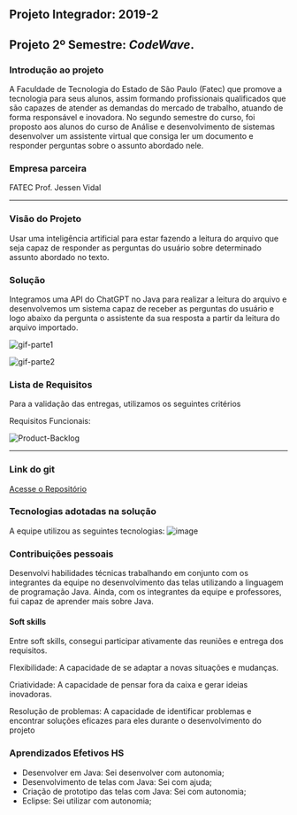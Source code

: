 ## Projeto Integrador: 2019-2

## Projeto 2º Semestre: ***CodeWave***.

### Introdução ao projeto

A Faculdade de Tecnologia do Estado de São Paulo (Fatec) que promove a tecnologia para seus alunos, assim formando profissionais qualificados que são capazes de atender as demandas do mercado de trabalho, atuando de forma responsável e inovadora. No segundo semestre do curso, foi proposto aos alunos do curso de Análise e desenvolvimento de sistemas desenvolver um assistente virtual que consiga ler um documento e responder perguntas sobre o assunto abordado nele.

### Empresa parceira

FATEC Prof. Jessen Vidal

***

### Visão do Projeto

Usar uma inteligência artificial para estar fazendo a leitura do arquivo
que seja capaz de responder as perguntas do usuário sobre determinado assunto abordado no texto.

### Solução

Integramos uma API do ChatGPT no Java para realizar a leitura do arquivo e desenvolvemos um sistema capaz de receber as perguntas do usuário e logo abaixo da pergunta o assistente da sua resposta a partir da leitura do arquivo importado. 

![gif-parte1](https://github.com/nlemuel/Portfolio-FATEC/assets/53242511/7db17462-50da-4bc9-95c7-ada21a7a848e)

![gif-parte2](https://github.com/nlemuel/Portfolio-FATEC/assets/53242511/8316e43c-f81e-41f7-b257-f68f4690a1f2)

### Lista de Requisitos 

Para a validação das entregas, utilizamos os seguintes critérios 

Requisitos Funcionais: 

![Product-Backlog](https://github.com/nlemuel/Portfolio-FATEC/assets/53242511/574a0371-62fd-4743-ae3f-4d59fecef2d3)

***

### Link do git
[Acesse o Repositório](https://github.com/felipereira10/Code-Wave-2-API)


### Tecnologias adotadas na solução

A equipe utilizou as seguintes tecnologias:
![image](https://github.com/nlemuel/Portfolio-FATEC/assets/53242511/95f7ba27-a9cf-49ba-abd9-8f4af7d8133d)


### Contribuições pessoais

Desenvolvi habilidades técnicas trabalhando em conjunto com os integrantes da equipe no desenvolvimento das telas utilizando a linguagem de programação Java. Ainda, com os integrantes da equipe e professores, fui capaz de aprender mais sobre Java. 

#### Soft skills

Entre soft skills, consegui participar ativamente das reuniões e entrega dos requisitos.

Flexibilidade: A capacidade de se adaptar a novas situações e mudanças.

Criatividade: A capacidade de pensar fora da caixa e gerar ideias inovadoras.

Resolução de problemas: A capacidade de identificar problemas e encontrar soluções eficazes para eles durante o desenvolvimento do projeto

### Aprendizados Efetivos HS

- Desenvolver em Java: Sei desenvolver com autonomia;
- Desenvolvimento de telas com Java: Sei com ajuda;
- Criação de prototipo das telas com Java: Sei com autonomia;
- Eclipse: Sei utilizar com autonomia;